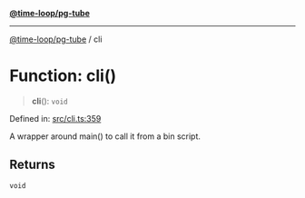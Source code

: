 [**@time-loop/pg-tube**](../README.md)

***

[@time-loop/pg-tube](../globals.md) / cli

# Function: cli()

> **cli**(): `void`

Defined in: [src/cli.ts:359](https://github.com/clickup/pg-tube/blob/master/src/cli.ts#L359)

A wrapper around main() to call it from a bin script.

## Returns

`void`
